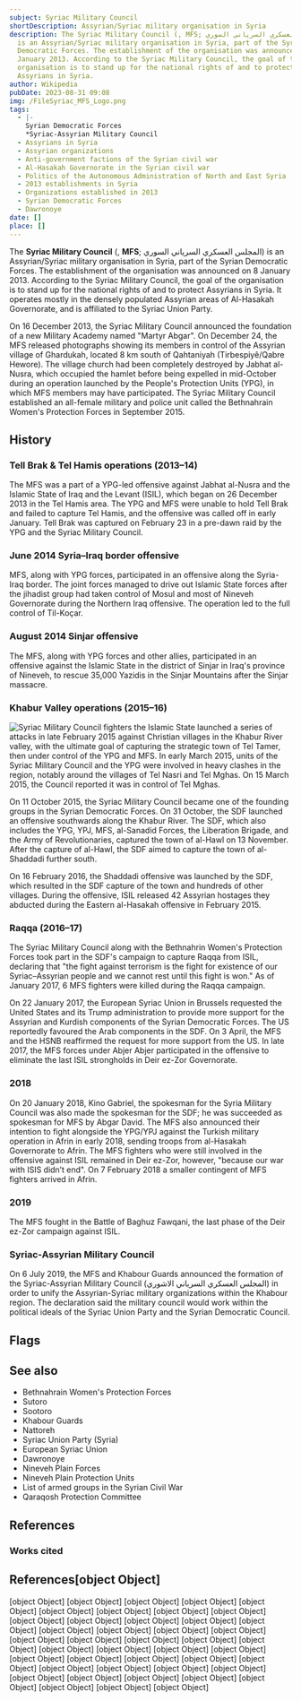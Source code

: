 ```yaml
---
subject: Syriac Military Council
shortDescription: Assyrian/Syriac military organisation in Syria
description: The Syriac Military Council (, MFS; المجلس العسكري السرياني السوري)
  is an Assyrian/Syriac military organisation in Syria, part of the Syrian
  Democratic Forces. The establishment of the organisation was announced on 8
  January 2013. According to the Syriac Military Council, the goal of the
  organisation is to stand up for the national rights of and to protect
  Assyrians in Syria.
author: Wikipedia
pubDate: 2023-08-31 09:08
img: /FileSyriac_MFS_Logo.png
tags:
  - |-
    Syrian Democratic Forces
    *Syriac-Assyrian Military Council
  - Assyrians in Syria
  - Assyrian organizations
  - Anti-government factions of the Syrian civil war
  - Al-Hasakah Governorate in the Syrian civil war
  - Politics of the Autonomous Administration of North and East Syria
  - 2013 establishments in Syria
  - Organizations established in 2013
  - Syrian Democratic Forces
  - Dawronoye
date: []
place: []
---
```


The **Syriac Military Council** (, **MFS**; المجلس العسكري السرياني السوري) is an Assyrian/Syriac military organisation in Syria, part of the Syrian Democratic Forces. The establishment of the organisation was announced on 8 January 2013. According to the Syriac Military Council, the goal of the organisation is to stand up for the national rights of and to protect Assyrians in Syria. It operates mostly in the densely populated Assyrian areas of Al-Hasakah Governorate, and is affiliated to the Syriac Union Party.

On 16 December 2013, the Syriac Military Council announced the foundation of a new Military Academy named "Martyr Abgar". On December 24, the MFS released photographs showing its members in control of the Assyrian village of Ghardukah, located 8 km south of Qahtaniyah (Tirbespiyê/Qabre Hewore). The village church had been completely destroyed by Jabhat al-Nusra, which occupied the hamlet before being expelled in mid-October during an operation launched by the People's Protection Units (YPG), in which MFS members may have participated. The Syriac Military Council established an all-female military and police unit called the Bethnahrain Women's Protection Forces in September 2015.

## History


### Tell Brak & Tel Hamis operations (2013–14)
The MFS was a part of a YPG-led offensive against Jabhat al-Nusra and the Islamic State of Iraq and the Levant (ISIL), which began on 26 December 2013 in the Tel Hamis area. The YPG and MFS were unable to hold Tell Brak and failed to capture Tel Hamis, and the offensive was called off in early January. Tell Brak was captured on February 23 in a pre-dawn raid by the YPG and the Syriac Military Council.

### June 2014 Syria–Iraq border offensive
MFS, along with YPG forces, participated in an offensive along the Syria-Iraq border. The joint forces managed to drive out Islamic State forces after the jihadist group had taken control of Mosul and most of Nineveh Governorate during the Northern Iraq offensive. The operation led to the full control of Til-Koçar.

### August 2014 Sinjar offensive
The MFS, along with YPG forces and other allies, participated in an offensive against the Islamic State in the district of Sinjar in Iraq's province of Nineveh, to rescue 35,000 Yazidis in the Sinjar Mountains after the Sinjar massacre.

### Khabur Valley operations (2015–16)
![Syriac Military Council fighters](https://wikipedia.org/wiki/Special:Redirect/file/Syriac_Military_Council_fighters.png?)
the Islamic State launched a series of attacks in late February 2015 against Christian villages in the Khabur River valley, with the ultimate goal of capturing the strategic town of Tel Tamer, then under control of the YPG and MFS. In early March 2015, units of the Syriac Military Council and the YPG were involved in heavy clashes in the region, notably around the villages of Tel Nasri and Tel Mghas. On 15 March 2015, the Council reported it was in control of Tel Mghas.

On 11 October 2015, the Syriac Military Council became one of the founding groups in the Syrian Democratic Forces. On 31 October, the SDF launched an offensive southwards along the Khabur River. The SDF, which also includes the YPG, YPJ, MFS, al-Sanadid Forces, the Liberation Brigade, and the Army of Revolutionaries, captured the town of al-Hawl on 13 November. After the capture of al-Hawl, the SDF aimed to capture the town of al-Shaddadi further south.

On 16 February 2016, the Shaddadi offensive was launched by the SDF, which resulted in the SDF capture of the town and hundreds of other villages. During the offensive, ISIL released 42 Assyrian hostages they abducted during the Eastern al-Hasakah offensive in February 2015.

### Raqqa (2016–17)
The Syriac Military Council along with the Bethnahrin Women's Protection Forces took part in the SDF's campaign to capture Raqqa from ISIL, declaring that "the fight against terrorism is the fight for existence of our Syriac–Assyrian people and we cannot rest until this fight is won." As of January 2017, 6 MFS fighters were killed during the Raqqa campaign.

On 22 January 2017, the European Syriac Union in Brussels requested the United States and its Trump administration to provide more support for the Assyrian and Kurdish components of the Syrian Democratic Forces. The US reportedly favoured the Arab components in the SDF. On 3 April, the MFS and the HSNB reaffirmed the request for more support from the US. In late 2017, the MFS forces under Abjer Abjer participated in the offensive to eliminate the last ISIL strongholds in Deir ez-Zor Governorate.

### 2018
On 20 January 2018, Kino Gabriel, the spokesman for the Syria Military Council was also made the spokesman for the SDF; he was succeeded as spokesman for MFS by Abgar David. The MFS also announced their intention to fight alongside the YPG/YPJ against the Turkish military operation in Afrin in early 2018, sending troops from al-Hasakah Governorate to Afrin. The MFS fighters who were still involved in the offensive against ISIL remained in Deir ez-Zor, however, "because our war with ISIS didn’t end". On 7 February 2018 a smaller contingent of MFS fighters arrived in Afrin.

### 2019
The MFS fought in the Battle of Baghuz Fawqani, the last phase of the Deir ez-Zor campaign against ISIL.

### Syriac-Assyrian Military Council
On 6 July 2019, the MFS and Khabour Guards announced the formation of the Syriac-Assyrian Military Council (المجلس العسكري السرياني الاشوري) in order to unify the Assyrian-Syriac military organizations within the Khabour region. The declaration said the military council would work within the political ideals of the Syriac Union Party and the Syrian Democratic Council.

## Flags


## See also
 * Bethnahrain Women's Protection Forces
 * Sutoro
 * Sootoro
 * Khabour Guards
 * Nattoreh
 * Syriac Union Party (Syria)
 * European Syriac Union
 * Dawronoye
 * Nineveh Plain Forces
 * Nineveh Plain Protection Units
 * List of armed groups in the Syrian Civil War
 * Qaraqosh Protection Committee


## References


### Works cited
## References[object Object]
[object Object]
[object Object]
[object Object]
[object Object]
[object Object]
[object Object]
[object Object]
[object Object]
[object Object]
[object Object]
[object Object]
[object Object]
[object Object]
[object Object]
[object Object]
[object Object]
[object Object]
[object Object]
[object Object]
[object Object]
[object Object]
[object Object]
[object Object]
[object Object]
[object Object]
[object Object]
[object Object]
[object Object]
[object Object]
[object Object]
[object Object]
[object Object]
[object Object]
[object Object]
[object Object]
[object Object]
[object Object]
[object Object]
[object Object]
[object Object]
[object Object]
[object Object]
[object Object]
[object Object]